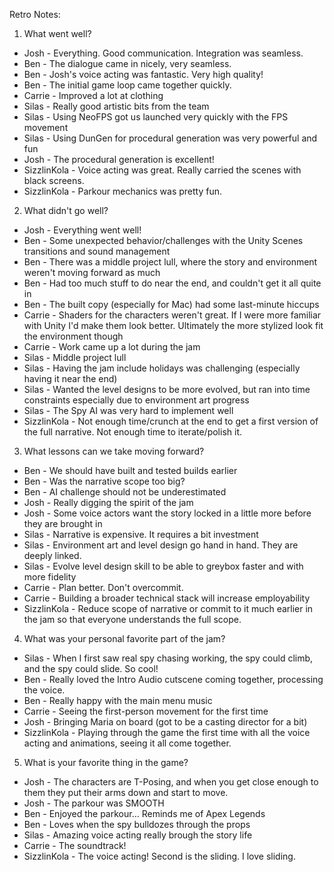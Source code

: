 Retro Notes:

1. What went well?
- Josh - Everything. Good communication. Integration was seamless.
- Ben - The dialogue came in nicely, very seamless.
- Ben - Josh's voice acting was fantastic. Very high quality!
- Ben - The initial game loop came together quickly.
- Carrie - Improved a lot at clothing
- Silas - Really good artistic bits from the team
- Silas - Using NeoFPS got us launched very quickly with the FPS movement
- Silas - Using DunGen for procedural generation was very powerful and fun
- Josh - The procedural generation is excellent!
- SizzlinKola - Voice acting was great. Really carried the scenes with black screens. 
- SizzlinKola - Parkour mechanics was pretty fun. 

2. What didn't go well?
- Josh - Everything went well!
- Ben - Some unexpected behavior/challenges with the Unity Scenes transitions and sound management
- Ben - There was a middle project lull, where the story and environment weren't moving forward as much
- Ben - Had too much stuff to do near the end, and couldn't get it all quite in
- Ben - The built copy (especially for Mac) had some last-minute hiccups
- Carrie - Shaders for the characters weren't great. If I were more familiar with Unity I'd make them look better. Ultimately the more stylized look fit the environment though
- Carrie - Work came up a lot during the jam
- Silas - Middle project lull
- Silas - Having the jam include holidays was challenging (especially having it near the end)
- Silas - Wanted the level designs to be more evolved, but ran into time constraints especially due to environment art progress
- Silas - The Spy AI was very hard to implement well
- SizzlinKola - Not enough time/crunch at the end to get a first version of the full narrative. Not enough time to iterate/polish it. 

3. What lessons can we take moving forward?
- Ben - We should have built and tested builds earlier
- Ben - Was the narrative scope too big?
- Ben - AI challenge should not be underestimated
- Josh - Really digging the spirit of the jam
- Josh - Some voice actors want the story locked in a little more before they are brought in
- Silas - Narrative is expensive. It requires a bit investment
- Silas - Environment art and level design go hand in hand. They are deeply linked.
- Silas - Evolve level design skill to be able to greybox faster and with more fidelity
- Carrie - Plan better. Don't overcommit.
- Carrie - Building a broader technical stack will increase employability
- SizzlinKola - Reduce scope of narrative or commit to it much earlier in the jam so that everyone understands the full scope. 

4. What was your personal favorite part of the jam?
- Silas - When I first saw real spy chasing working, the spy could climb, and the spy could slide. So cool!
- Ben - Really loved the Intro Audio cutscene coming together, processing the voice.
- Ben - Really happy with the main menu music
- Carrie - Seeing the first-person movement for the first time
- Josh - Bringing Maria on board (got to be a casting director for a bit)
- SizzlinKola - Playing through the game the first time with all the voice acting and animations, seeing it all come together. 

5. What is your favorite thing in the game?
- Josh - The characters are T-Posing, and when you get close enough to them they put their arms down and start to move.
- Josh - The parkour was SMOOTH
- Ben - Enjoyed the parkour... Reminds me of Apex Legends
- Ben - Loves when the spy bulldozes through the props
- Silas - Amazing voice acting really brough the story life
- Carrie - The soundtrack!
- SizzlinKola - The voice acting! Second is the sliding. I love sliding. 

